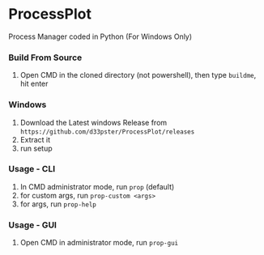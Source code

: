 # ProcessPlot
Process Manager coded in Python (For Windows Only)

### Build From Source
1. Open CMD in the cloned directory (not powershell), then type ```buildme```, hit enter

### Windows
1. Download the Latest windows Release from ```https://github.com/d33pster/ProcessPlot/releases```
2. Extract it
3. run setup

### Usage - CLI
1. In CMD administrator mode, run ```prop``` (default)
2. for custom args, run ```prop-custom <args>```
3. for args, run ```prop-help```

### Usage - GUI
1. Open CMD in administrator mode, run ```prop-gui```
